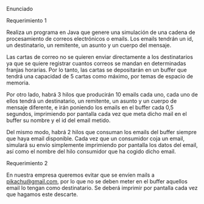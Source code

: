 Enunciado

Requerimiento 1

Realiza un programa en Java que genere una simulación de una cadena de procesamiento de correos electrónicos o emails.
Los emails tendrán un id, un destinatario, un remitente, un asunto y un cuerpo del mensaje.

Las cartas de correo no se quieren enviar directamente a los destinatarios ya que se quiere registrar cuantos correos se
mandan en determinadas franjas horarias. Por lo tanto, las cartas se depositarán en un buffer que tendrá una capacidad
de 5 cartas como máximo, por temas de espacio de memoria.

Por otro lado, habrá 3 hilos que producirán 10 emails cada uno, cada uno de ellos tendrá un destinatario, un remitente,
un asunto y un cuerpo de mensaje diferente, e irán poniendo los emails en el buffer cada 0,5 segundos, imprimiendo por
pantalla cada vez que meta dicho mail en el buffer su nombre y el id del email metido.

Del mismo modo, habrá 2 hilos que consuman los emails del buffer siempre que haya email disponible. Cada vez que un
consumidor coja un email, simulará su envío simplemente imprimiendo por pantalla los datos del email, así como el nombre
del hilo consumidor que ha cogido dicho email.

Requerimiento 2

En nuestra empresa queremos evitar que se envíen mails a pikachu@gmail.com, por lo que no se deben meter en el buffer
aquellos email lo tengan como destinatario. Se deberá imprimir por pantalla cada vez que hagamos este descarte.